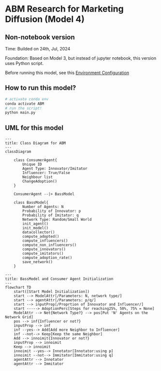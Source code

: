 # ABM Research for Marketing Diffusion (Model 4)
## Non-notebook version

Time: Builded on 24th, Jul, 2024

Foundation: Based on Model 3, but instead of jupyter notebook, this version uses Python script.

Before running this model, see this [Environment Configuration](../README.md)

## How to run this model?

```bash
# activate conda env
conda activate ABM
# run the script!
python main.py
```

## UML for this model

```mermaid
---
title: Class Diagram for ABM
---
classDiagram

    class ConsumerAgent{
        Unique ID
        Agent Type: Innovator/Imitator
        Influencer: True/False
        Neighbour list
        ChangeAdoption()
    }

    ConsumerAgent --|> BassModel

    class BassModel{
        Number of Agents: N
        Probability of Innovator: p
        Probability of Imitator: q
        Network Type: Random/Small World
        init_agent()
        init_model()
        datacollector()
        compute_adopted()
        compute_influencers()
        compute_non_influencers()
        compute_innovators()
        compute_imitators()
        compute_adoption_rate()
        save_network()
    }

```

```mermaid
---
title: BassModel and Consumer Agent Initialization
---
flowchart TD
    start([Start Model Initialization])
    start --> ModelAttr[/Parameters: N, network type/]
    start --> agentAttr[/Parameters: p/q/]
    start --> inputProp[/Proprtion of Innovator and Influencer/]
    start -----> AdoptionPerc[Steps for reaching25%, 50%, 75% = None]
    ModelAttr --> Net{Network Type?} --> pos[Put 'N' Agents on the Network Grid]
    pos --> inf{Influencer or not?}
    inputProp --> inf
    inf --yes--> Add[Add more Neighbor to Influencer]
    inf --not--> Keep[Keep the same Neighbor]
    Add --> innoimit{Innovator or not?}
    inputProp --> innoimit
    Keep --> innoimit
    innoimit --yes--> Innotator[Innotator:using p]
    innoimit --not--> Immitator[Immitator:using q]
    agentAttr --> Innotator
    agentAttr --> Immitator
```